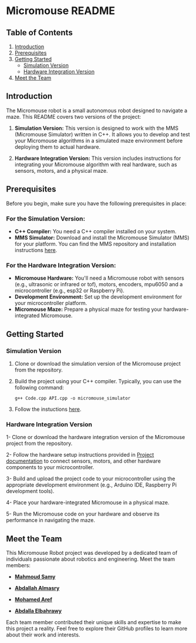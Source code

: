 # Micromouse README

## Table of Contents

1. [Introduction](#introduction)
2. [Prerequisites](#prerequisites)
3. [Getting Started](#getting-started)
   - [Simulation Version](#simulation-version)
   - [Hardware Integration Version](#hardware-integration-version)
4. [Meet the Team](#meet-the-team)

## Introduction

The Micromouse robot is a small autonomous robot designed to navigate a maze. This README covers two versions of the project:

1. **Simulation Version:** This version is designed to work with the MMS (Micromouse Simulator) written in C++. It allows you to develop and test your Micromouse algorithms in a simulated maze environment before deploying them to actual hardware.

2. **Hardware Integration Version:** This version includes instructions for integrating your Micromouse algorithm with real hardware, such as sensors, motors, and a physical maze.

## Prerequisites

Before you begin, make sure you have the following prerequisites in place:

### For the Simulation Version:

- **C++ Compiler:** You need a C++ compiler installed on your system.
- **MMS Simulator:** Download and install the Micromouse Simulator (MMS) for your platform. You can find the MMS repository and installation instructions [here](https://github.com/mackorone/mms).

### For the Hardware Integration Version:

- **Micromouse Hardware:** You'll need a Micromouse robot with sensors (e.g., ultrasonic or infrared or tof), motors, encoders, mpu6050 and a microcontroller (e.g., esp32 or Raspberry Pi).
- **Development Environment:** Set up the development environment for your microcontroller platform.
- **Micromouse Maze:** Prepare a physical maze for testing your hardware-integrated Micromouse.

## Getting Started

### Simulation Version

1. Clone or download the simulation version of the Micromouse project from the repository.

2. Build the project using your C++ compiler. Typically, you can use the following command:

   ```shell
   g++ Code.cpp API.cpp -o micromouse_simulator
3. Follow the instuctions [here](https://github.com/mackorone/mms).

### Hardware Integration Version

1- Clone or download the hardware integration version of the Micromouse project from the repository.

2- Follow the hardware setup instructions provided in [Project documentation](https://github.com/bahrawyyy/microMouse/blob/main/Algorithm%20Integration/hardware_setup.md) to connect sensors, motors, and other hardware components to your microcontroller.

3- Build and upload the project code to your microcontroller using the appropriate development environment (e.g., Arduino IDE, Raspberry Pi development tools).

4- Place your hardware-integrated Micromouse in a physical maze.

5- Run the Micromouse code on your hardware and observe its performance in navigating the maze.


## Meet the Team

This Micromouse Robot project was developed by a dedicated team of individuals passionate about robotics and engineering. Meet the team members:

- [**Mahmoud Samy**](https://github.com/MahmoudSamy511)

- [**Abdallah Almasry**](https://github.com/AbdullahElmasry)

- [**Mohamed Aref**](https://github.com/MuhammedAreff)

- [**Abdalla Elbahrawy**](https://github.com/bahrawyyy)

Each team member contributed their unique skills and expertise to make this project a reality. Feel free to explore their GitHub profiles to learn more about their work and interests.


